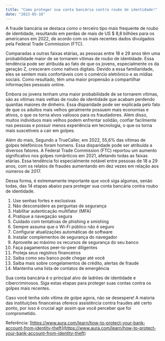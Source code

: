 ```yaml
---
title: "Como proteger sua conta bancária contra roubo de identidade!"
date: "2023-05-18"
---
```


A fraude bancária se destaca como o terceiro tipo mais frequente de roubo de identidade, resultando em perdas de mais de US $ 8,8 bilhões para os americanos em 2022, de acordo com os mais recentes dados divulgados pela Federal Trade Commission (FTC).

Comparadas a outras faixas etárias, as pessoas entre 18 e 29 anos têm uma probabilidade maior de se tornarem vítimas de roubo de identidade. Essa tendência pode ser atribuída ao fato de que os jovens, especialmente os da geração Z, cresceram como nativos digitais. Devido a essa familiaridade, eles se sentem mais confortáveis com o comércio eletrônico e as mídias sociais. Como resultado, têm uma maior propensão a compartilhar informações pessoais online.

Embora os jovens tenham uma maior probabilidade de se tornarem vítimas, são as vítimas mais velhas de roubo de identidade que acabam perdendo quantias maiores de dinheiro.
Essa disparidade pode ser explicada pelo fato de que os adultos mais velhos geralmente possuem mais economias e ativos, o que os torna alvos valiosos para os fraudadores. Além disso, muitos indivíduos mais velhos podem enfrentar solidão, confiar facilmente nas pessoas e possuir menos experiência em tecnologia, o que os torna mais suscetíveis a cair em golpes.

Além do mais, Segundo a TrueCaller, em 2022, 55,6% das vítimas de golpes telefônicos foram homens.
Essa disparidade pode ser atribuída a diversos fatores. A Federal Trade Commission (FTC) reportou um aumento significativo nos golpes românticos em 2021, afetando todas as faixas etárias. Essa tendência foi especialmente notável entre pessoas de 18 a 29 anos, com os relatos de fraudes aumentando em dez vezes em relação aos números de 2017.

Dessa forma, é extremamente importante que você siga algumas, senão todas, das 14 etapas abaixo para proteger sua conta bancária contra roubo de identidade.

1. Use senhas fortes e exclusivas
2. Não desconsidere as perguntas de segurança
3. Habilitar autenticação multifator (MFA)
4. Pratique a navegação segura
5. Cuidado com tentativas de phishing e smishing
6. Sempre assuma que o Wi-Fi público não é seguro
7. Configurar atualizações automáticas de software
8. Instalar complementos de segurança do navegador
9. Aproveite ao máximo os recursos de segurança do seu banco
10. Faça pagamentos peer-to-peer diligentes
11. Proteja seus registros financeiros
12. Saiba como seu banco pode chegar até você
13. Saiba mais sobre congelamentos de crédito, alertas de fraude
14. Mantenha uma lista de contatos de emergência

Sua conta bancária é o principal alvo de ladrões de identidade e cibercriminosos. Siga estas etapas para proteger suas contas contra os golpes mais recentes.

Caso você tenha sido vítima de golpe agora, não se desespere! A maioria das instituições financeiras oferece assistência contra fraudes até certo ponto, por isso é crucial agir assim que você perceber que foi comprometido.

Referência: 
[https://www.aura.com/learn/how-to-protect-your-bank-account-from-identity-theft](https://www.aura.com/learn/how-to-protect-your-bank-account-from-identity-theft)